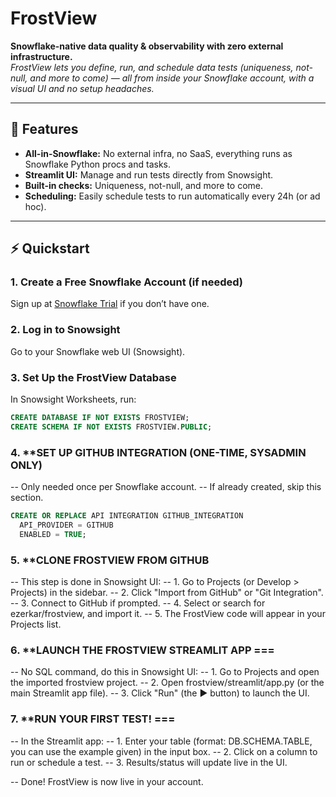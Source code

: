 # FrostView

**Snowflake-native data quality & observability with zero external infrastructure.**  
_FrostView lets you define, run, and schedule data tests (uniqueness, not-null, and more to come) — all from inside your Snowflake account, 
 with a visual UI and no setup headaches._

---

## 🚀 Features

- **All-in-Snowflake:** No external infra, no SaaS, everything runs as Snowflake Python procs and tasks.
- **Streamlit UI:** Manage and run tests directly from Snowsight.
- **Built-in checks:** Uniqueness, not-null, and more to come.
- **Scheduling:** Easily schedule tests to run automatically every 24h (or ad hoc).
---

## ⚡ Quickstart 

### 1. **Create a Free Snowflake Account (if needed)**

Sign up at [Snowflake Trial](https://signup.snowflake.com/) if you don’t have one.

### 2. **Log in to Snowsight**

Go to your Snowflake web UI (Snowsight).

### 3. **Set Up the FrostView Database**

In Snowsight Worksheets, run:

```sql
CREATE DATABASE IF NOT EXISTS FROSTVIEW;
CREATE SCHEMA IF NOT EXISTS FROSTVIEW.PUBLIC;
```

### 4. **SET UP GITHUB INTEGRATION (ONE-TIME, SYSADMIN ONLY)

-- Only needed once per Snowflake account.
-- If already created, skip this section.

```sql
CREATE OR REPLACE API INTEGRATION GITHUB_INTEGRATION
  API_PROVIDER = GITHUB
  ENABLED = TRUE;
```

### 5. **CLONE FROSTVIEW FROM GITHUB 
-- This step is done in Snowsight UI:
--   1. Go to Projects (or Develop > Projects) in the sidebar.
--   2. Click "Import from GitHub" or "Git Integration".
--   3. Connect to GitHub if prompted.
--   4. Select or search for ezerkar/frostview, and import it.
--   5. The FrostView code will appear in your Projects list.

### 6. **LAUNCH THE FROSTVIEW STREAMLIT APP ===
-- No SQL command, do this in Snowsight UI:
--   1. Go to Projects and open the imported frostview project.
--   2. Open frostview/streamlit/app.py (or the main Streamlit app file).
--   3. Click "Run" (the ▶️ button) to launch the UI.

### 7. **RUN YOUR FIRST TEST! ===
-- In the Streamlit app:
--   1. Enter your table (format: DB.SCHEMA.TABLE, you can use the example given) in the input box.
--   2. Click on a column to run or schedule a test.
--   3. Results/status will update live in the UI.

-- Done! FrostView is now live in your account.

